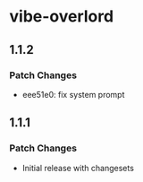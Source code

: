 # vibe-overlord

## 1.1.2

### Patch Changes

- eee51e0: fix system prompt

## 1.1.1

### Patch Changes

- Initial release with changesets
